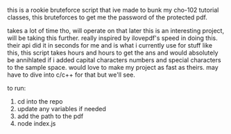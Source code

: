 this is a rookie bruteforce script that ive made to bunk my cho-102 tutorial classes, this bruteforces to get me the password of the protected pdf.


takes a lot of time tho, will operate on that later this is an interesting project, will be taking this further. really inspired by ilovepdf's speed in doing this. their api did it in seconds for me and is what i currently use for stuff like this, this script takes hours and hours to get the ans and would absolutely be annihlated if i added capital characters numbers and special characters to the sample space. would love to make my project as fast as theirs. may have to dive into c/c++ for that but we'll see.


to run:

1. cd into the repo
2. update any variables if needed
3. add the path to the pdf
4. node index.js
